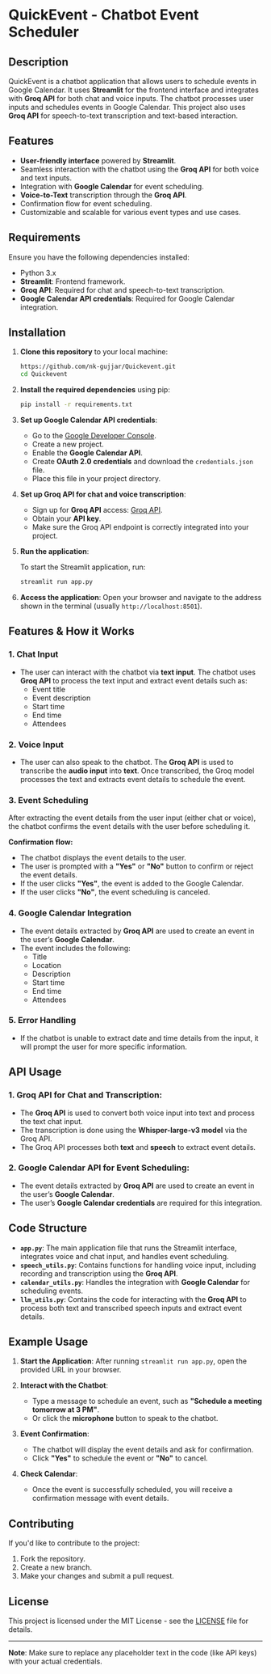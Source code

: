 

# QuickEvent - Chatbot Event Scheduler

## Description
QuickEvent is a chatbot application that allows users to schedule events in Google Calendar. It uses **Streamlit** for the frontend interface and integrates with **Groq API** for both chat and voice inputs. The chatbot processes user inputs and schedules events in Google Calendar. This project also uses **Groq API** for speech-to-text transcription and text-based interaction.

## Features
- **User-friendly interface** powered by **Streamlit**.
- Seamless interaction with the chatbot using the **Groq API** for both voice and text inputs.
- Integration with **Google Calendar** for event scheduling.
- **Voice-to-Text** transcription through the **Groq API**.
- Confirmation flow for event scheduling.
- Customizable and scalable for various event types and use cases.

## Requirements
Ensure you have the following dependencies installed:

- Python 3.x
- **Streamlit**: Frontend framework.
- **Groq API**: Required for chat and speech-to-text transcription.
- **Google Calendar API credentials**: Required for Google Calendar integration.

## Installation

1. **Clone this repository** to your local machine:

   ```bash
   https://github.com/nk-gujjar/Quickevent.git
   cd Quickevent
   ```

2. **Install the required dependencies** using pip:

   ```bash
   pip install -r requirements.txt
   ```

3. **Set up Google Calendar API credentials**:
   - Go to the [Google Developer Console](https://console.developers.google.com/).
   - Create a new project.
   - Enable the **Google Calendar API**.
   - Create **OAuth 2.0 credentials** and download the `credentials.json` file.
   - Place this file in your project directory.

4. **Set up Groq API for chat and voice transcription**:
   - Sign up for **Groq API** access: [Groq API](https://www.groq.com/).
   - Obtain your **API key**.
   - Make sure the Groq API endpoint is correctly integrated into your project.

5. **Run the application**:

   To start the Streamlit application, run:

   ```bash
   streamlit run app.py
   ```

6. **Access the application**:
   Open your browser and navigate to the address shown in the terminal (usually `http://localhost:8501`).

## Features & How it Works

### 1. **Chat Input**
   - The user can interact with the chatbot via **text input**. The chatbot uses **Groq API** to process the text input and extract event details such as:
     - Event title
     - Event description
     - Start time
     - End time
     - Attendees

### 2. **Voice Input**
   - The user can also speak to the chatbot. The **Groq API** is used to transcribe the **audio input** into **text**. Once transcribed, the Groq model processes the text and extracts event details to schedule the event.

### 3. **Event Scheduling**
   After extracting the event details from the user input (either chat or voice), the chatbot confirms the event details with the user before scheduling it.

   **Confirmation flow:**
   - The chatbot displays the event details to the user.
   - The user is prompted with a **"Yes"** or **"No"** button to confirm or reject the event details.
   - If the user clicks **"Yes"**, the event is added to the Google Calendar.
   - If the user clicks **"No"**, the event scheduling is canceled.

### 4. **Google Calendar Integration**
   - The event details extracted by **Groq API** are used to create an event in the user’s **Google Calendar**.
   - The event includes the following:
     - Title
     - Location
     - Description
     - Start time
     - End time
     - Attendees

### 5. **Error Handling**
   - If the chatbot is unable to extract date and time details from the input, it will prompt the user for more specific information.

## API Usage

### 1. **Groq API for Chat and Transcription**:
   - The **Groq API** is used to convert both voice input into text and process the text chat input.
   - The transcription is done using the **Whisper-large-v3 model** via the Groq API.
   - The Groq API processes both **text** and **speech** to extract event details.

### 2. **Google Calendar API for Event Scheduling**:
   - The event details extracted by **Groq API** are used to create an event in the user’s **Google Calendar**.
   - The user’s **Google Calendar credentials** are required for this integration.

## Code Structure

- **`app.py`**: The main application file that runs the Streamlit interface, integrates voice and chat input, and handles event scheduling.
- **`speech_utils.py`**: Contains functions for handling voice input, including recording and transcription using the **Groq API**.
- **`calendar_utils.py`**: Handles the integration with **Google Calendar** for scheduling events.
- **`llm_utils.py`**: Contains the code for interacting with the **Groq API** to process both text and transcribed speech inputs and extract event details.

## Example Usage

1. **Start the Application**:
   After running `streamlit run app.py`, open the provided URL in your browser.

2. **Interact with the Chatbot**:
   - Type a message to schedule an event, such as **"Schedule a meeting tomorrow at 3 PM"**.
   - Or click the **microphone** button to speak to the chatbot.

3. **Event Confirmation**:
   - The chatbot will display the event details and ask for confirmation.
   - Click **"Yes"** to schedule the event or **"No"** to cancel.

4. **Check Calendar**:
   - Once the event is successfully scheduled, you will receive a confirmation message with event details.

## Contributing

If you'd like to contribute to the project:

1. Fork the repository.
2. Create a new branch.
3. Make your changes and submit a pull request.

## License

This project is licensed under the MIT License - see the [LICENSE](LICENSE) file for details.

---

**Note**: Make sure to replace any placeholder text in the code (like API keys) with your actual credentials.
```
